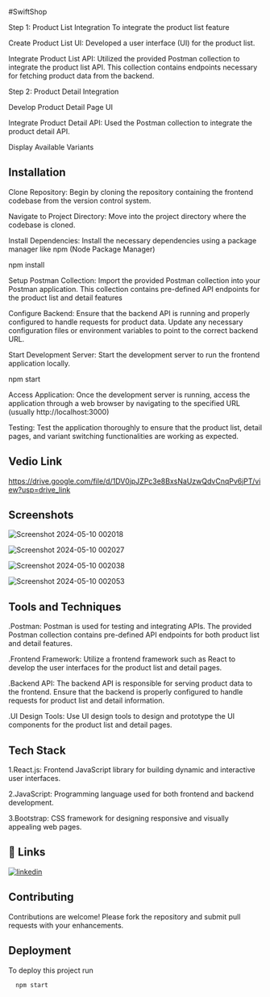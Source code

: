 
#SwiftShop

Step 1: Product List Integration
To integrate the product list feature

Create Product List UI: Developed a user interface (UI) for the product list.

Integrate Product List API: Utilized the provided Postman collection to integrate the product list API. This collection contains endpoints necessary for fetching product data from the backend.

Step 2: Product Detail Integration

Develop Product Detail Page UI

Integrate Product Detail API: Used the Postman collection to integrate the product detail API.

Display Available Variants


## Installation

Clone Repository: Begin by cloning the repository containing the frontend codebase from the version control system.

Navigate to Project Directory: Move into the project directory where the codebase is cloned.

Install Dependencies: Install the necessary dependencies using a package manager like npm (Node Package Manager) 

npm install

Setup Postman Collection: Import the provided Postman collection into your Postman application. This collection contains pre-defined API endpoints for the product list and detail features


Configure Backend: Ensure that the backend API is running and properly configured to handle requests for product data. Update any necessary configuration files or environment variables to point to the correct backend URL.


Start Development Server: Start the development server to run the frontend application locally.

npm start

Access Application: Once the development server is running, access the application through a web browser by navigating to the specified URL (usually http://localhost:3000)


Testing: Test the application thoroughly to ensure that the product list, detail pages, and variant switching functionalities are working as expected.


##  Vedio Link


https://drive.google.com/file/d/1DV0jpJZPc3e8BxsNaUzwQdvCnqPv6jPT/view?usp=drive_link




## Screenshots


![Screenshot 2024-05-10 002018](https://github.com/Shalini06singh/project/assets/131110991/24fc8075-c28a-4877-9f04-e84c0675388f)

![Screenshot 2024-05-10 002027](https://github.com/Shalini06singh/project/assets/131110991/69aec88a-9371-4b8e-ba7b-087c3b3a7bce)


![Screenshot 2024-05-10 002038](https://github.com/Shalini06singh/project/assets/131110991/ebda9948-6374-4ea4-a5f7-7cd9999474db)


![Screenshot 2024-05-10 002053](https://github.com/Shalini06singh/project/assets/131110991/27375a02-ef80-4bb3-8228-f3853807489c)



## Tools and Techniques

.Postman: Postman is used for testing and integrating APIs. The provided Postman collection contains pre-defined API endpoints for both product list and detail features.

.Frontend Framework: Utilize a frontend framework such as React to develop the user interfaces for the product list and detail pages.

.Backend API: The backend API is responsible for serving product data to the frontend. Ensure that the backend is properly configured to handle requests for product list and detail information.

.UI Design Tools: Use UI design tools to design and prototype the UI components for the product list and detail pages.


## Tech Stack


1.React.js: Frontend JavaScript library for building dynamic and interactive user interfaces.

2.JavaScript: Programming language used for both frontend and backend development.

3.Bootstrap: CSS framework for designing responsive and visually appealing web pages.


## 🔗 Links


[![linkedin](https://img.shields.io/badge/linkedin-0A66C2?style=for-the-badge&logo=linkedin&logoColor=white)](https://www.linkedin.com/in/shalini06/)


## Contributing

Contributions are welcome! Please fork the repository and submit pull requests with your enhancements.


## Deployment

To deploy this project run

```bash
  npm start
```

